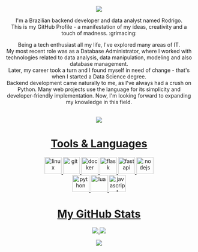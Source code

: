 <p align="center">
  <!--<img src="https://capsule-render.vercel.app/api?type=waving&color=gradient&height=200&text=About%20me&fontSize=80&&customColorList=6&&fontAlignY=35"/>-->
  <img src="https://capsule-render.vercel.app/api?type=waving&color=0:000428,100:004e92&height=200&text=About%20me&fontSize=80&fontAlignY=35&fontColor=ffffff"/>
</p>

<p align="center"> I'm a Brazilian backend developer and data analyst named Rodrigo.<br>This is my GitHub Profile - a manifestation of my ideas, creativity and a touch of madness. :grimacing: </p>

<p align="center">
  Being a tech enthusiast all my life, I've explored many areas of IT.<br>
  My most recent role was as a Database Administrator, where I worked with technologies related to data analysis, data manipulation, modeling and also database management.<br>
  Later, my career took a turn and I found myself in need of change - that's when I started a Data Science degree.<br>
  Backend development came naturally to me, as I've always had a crush on Python. Many web projects use the language for its simplicity and developer-friendly implementation. Now, I'm looking forward to expanding my knowledge in this field.
</p>

<div align="center">
  <br>
    <a href="https://www.linkedin.com/in/rodrigorfl" target="_blank"><img src="https://img.shields.io/badge/Check%20my%20linkedIn-blue?style=for-the-badge&logo=linkedin" target="_blank">
      
</div>

<h1 align="center"> Tools & Languages</h1>
<div align="center">
  <img title="Linux" src="https://cdn.jsdelivr.net/gh/devicons/devicon/icons/linux/linux-original.svg" alt="linux" width="45" height="45"/>
  <img title="Git" src="https://cdn.jsdelivr.net/gh/devicons/devicon/icons/git/git-original.svg" alt="git" width="45" height="45"/>
  <img title="Docker" src="https://cdn.jsdelivr.net/gh/devicons/devicon/icons/docker/docker-original.svg" alt="docker" width="45" height="45"/>
  <img title="Flask" src="https://cdn.jsdelivr.net/gh/devicons/devicon/icons/flask/flask-original.svg" alt="flask" width="45" height="45"/>
  <img title="FastAPI" src="https://cdn.jsdelivr.net/gh/devicons/devicon/icons/fastapi/fastapi-original.svg" alt="fastapi" width="45" height="45"/>
  <img title="NodeJS" src="https://cdn.jsdelivr.net/gh/devicons/devicon/icons/nodejs/nodejs-original.svg" alt="nodejs" width="45" height="45"/>
  <br>
  <img title="Python" src="https://cdn.jsdelivr.net/gh/devicons/devicon/icons/python/python-original.svg" alt="python" width="45" height="45"/>
  <img title="Lua" src="https://cdn.jsdelivr.net/gh/devicons/devicon/icons/lua/lua-original.svg" alt="lua" width="45" height="45"/>
  <img title="javascript" src="https://cdn.jsdelivr.net/gh/devicons/devicon/icons/javascript/javascript-original.svg" alt="javascript" width="45" height="45"/>
</div>


<h1 align="center"> My GitHub Stats </h1>
<p align="center">
  <img src="https://github-readme-stats-roan-chi-39.vercel.app/api?username=rodrigofl-dev&show_icons=true&include_all_commits=true&count_private=true&theme=ambient_gradient&bg_color=0,000428,004e92&hide_title=true&hide=stars"/>
  <img src="https://github-readme-stats-roan-chi-39.vercel.app/api/top-langs/?username=rodrigofl-dev&size_weight=0.5&count_weight=0.5&theme=ambient_gradient&bg_color=0,000428,004e92&layout=compact"/>
</p>

<p align="center">
  <img src="https://capsule-render.vercel.app/api?type=waving&color=0:000428,100:004e92&height=100&fontSize=90&&section=footer"/>
</p>
